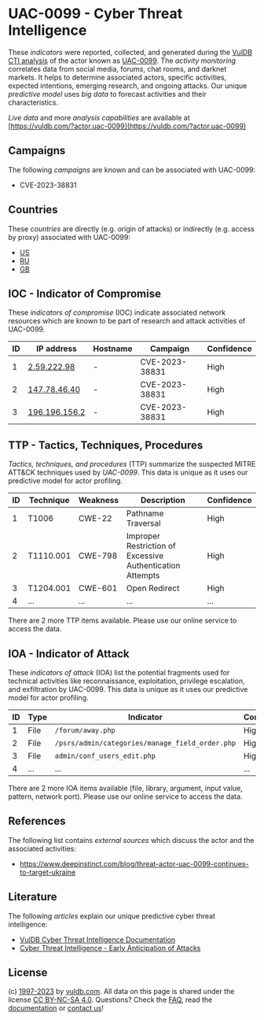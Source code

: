 # UAC-0099 - Cyber Threat Intelligence

These _indicators_ were reported, collected, and generated during the [VulDB CTI analysis](https://vuldb.com/?kb.cti) of the actor known as [UAC-0099](https://vuldb.com/?actor.uac-0099). The _activity monitoring_ correlates data from social media, forums, chat rooms, and darknet markets. It helps to determine associated actors, specific activities, expected intentions, emerging research, and ongoing attacks. Our unique _predictive model_ uses _big data_ to forecast activities and their characteristics.

_Live data_ and more _analysis capabilities_ are available at [https://vuldb.com/?actor.uac-0099](https://vuldb.com/?actor.uac-0099)

## Campaigns

The following _campaigns_ are known and can be associated with UAC-0099:

* CVE-2023-38831

## Countries

These _countries_ are directly (e.g. origin of attacks) or indirectly (e.g. access by proxy) associated with UAC-0099:

* [US](https://vuldb.com/?country.us)
* [RU](https://vuldb.com/?country.ru)
* [GB](https://vuldb.com/?country.gb)

## IOC - Indicator of Compromise

These _indicators of compromise_ (IOC) indicate associated network resources which are known to be part of research and attack activities of UAC-0099.

ID | IP address | Hostname | Campaign | Confidence
-- | ---------- | -------- | -------- | ----------
1 | [2.59.222.98](https://vuldb.com/?ip.2.59.222.98) | - | CVE-2023-38831 | High
2 | [147.78.46.40](https://vuldb.com/?ip.147.78.46.40) | - | CVE-2023-38831 | High
3 | [196.196.156.2](https://vuldb.com/?ip.196.196.156.2) | - | CVE-2023-38831 | High

## TTP - Tactics, Techniques, Procedures

_Tactics, techniques, and procedures_ (TTP) summarize the suspected MITRE ATT&CK techniques used by _UAC-0099_. This data is unique as it uses our predictive model for actor profiling.

ID | Technique | Weakness | Description | Confidence
-- | --------- | -------- | ----------- | ----------
1 | T1006 | CWE-22 | Pathname Traversal | High
2 | T1110.001 | CWE-798 | Improper Restriction of Excessive Authentication Attempts | High
3 | T1204.001 | CWE-601 | Open Redirect | High
4 | ... | ... | ... | ...

There are 2 more TTP items available. Please use our online service to access the data.

## IOA - Indicator of Attack

These _indicators of attack_ (IOA) list the potential fragments used for technical activities like reconnaissance, exploitation, privilege escalation, and exfiltration by UAC-0099. This data is unique as it uses our predictive model for actor profiling.

ID | Type | Indicator | Confidence
-- | ---- | --------- | ----------
1 | File | `/forum/away.php` | High
2 | File | `/psrs/admin/categories/manage_field_order.php` | High
3 | File | `admin/conf_users_edit.php` | High
4 | ... | ... | ...

There are 2 more IOA items available (file, library, argument, input value, pattern, network port). Please use our online service to access the data.

## References

The following list contains _external sources_ which discuss the actor and the associated activities:

* https://www.deepinstinct.com/blog/threat-actor-uac-0099-continues-to-target-ukraine

## Literature

The following _articles_ explain our unique predictive cyber threat intelligence:

* [VulDB Cyber Threat Intelligence Documentation](https://vuldb.com/?kb.cti)
* [Cyber Threat Intelligence - Early Anticipation of Attacks](https://www.scip.ch/en/?labs.20201022)

## License

(c) [1997-2023](https://vuldb.com/?kb.changelog) by [vuldb.com](https://vuldb.com/?kb.about). All data on this page is shared under the license [CC BY-NC-SA 4.0](https://creativecommons.org/licenses/by-nc-sa/4.0/). Questions? Check the [FAQ](https://vuldb.com/?kb.faq), read the [documentation](https://vuldb.com/?kb) or [contact us](https://vuldb.com/?contact)!
